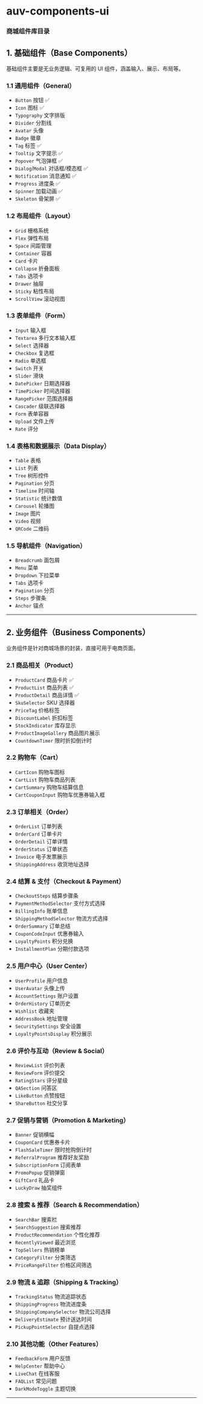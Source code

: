 # auv-components-ui

### 商城组件库目录

## **1. 基础组件（Base Components）**
基础组件主要是无业务逻辑、可复用的 UI 组件，涵盖输入、展示、布局等。

### **1.1 通用组件（General）**
- `Button` 按钮 ✅
- `Icon` 图标 ✅
- `Typography` 文字排版 
- `Divider` 分割线
- `Avatar` 头像
- `Badge` 徽章
- `Tag` 标签 ✅
- `Tooltip` 文字提示 ✅
- `Popover` 气泡弹框 ✅
- `Dialog`/`Modal` 对话框/模态框 ✅
- `Notification` 消息通知 ✅
- `Progress` 进度条 ✅
- `Spinner` 加载动画 ✅
- `Skeleton` 骨架屏 ✅

### **1.2 布局组件（Layout）**
- `Grid` 栅格系统
- `Flex` 弹性布局
- `Space` 间距管理
- `Container` 容器
- `Card` 卡片
- `Collapse` 折叠面板
- `Tabs` 选项卡
- `Drawer` 抽屉
- `Sticky` 粘性布局
- `ScrollView` 滚动视图

### **1.3 表单组件（Form）**
- `Input` 输入框
- `Textarea` 多行文本输入框
- `Select` 选择器
- `Checkbox` 复选框
- `Radio` 单选框
- `Switch` 开关
- `Slider` 滑块
- `DatePicker` 日期选择器
- `TimePicker` 时间选择器
- `RangePicker` 范围选择器
- `Cascader` 级联选择器
- `Form` 表单容器
- `Upload` 文件上传
- `Rate` 评分

### **1.4 表格和数据展示（Data Display）**
- `Table` 表格
- `List` 列表
- `Tree` 树形控件
- `Pagination` 分页
- `Timeline` 时间轴
- `Statistic` 统计数值
- `Carousel` 轮播图
- `Image` 图片
- `Video` 视频
- `QRCode` 二维码

### **1.5 导航组件（Navigation）**
- `Breadcrumb` 面包屑
- `Menu` 菜单
- `Dropdown` 下拉菜单
- `Tabs` 选项卡
- `Pagination` 分页
- `Steps` 步骤条
- `Anchor` 锚点

---

## **2. 业务组件（Business Components）**
业务组件是针对商城场景的封装，直接可用于电商页面。

### **2.1 商品相关（Product）**
- `ProductCard` 商品卡片 ✅
- `ProductList` 商品列表 ✅
- `ProductDetail` 商品详情 ✅
- `SkuSelector` SKU 选择器
- `PriceTag` 价格标签
- `DiscountLabel` 折扣标签
- `StockIndicator` 库存显示
- `ProductImageGallery` 商品图片展示
- `CountdownTimer` 限时折扣倒计时

### **2.2 购物车（Cart）**
- `CartIcon` 购物车图标
- `CartList` 购物车商品列表
- `CartSummary` 购物车结算信息
- `CartCouponInput` 购物车优惠券输入框

### **2.3 订单相关（Order）**
- `OrderList` 订单列表
- `OrderCard` 订单卡片
- `OrderDetail` 订单详情
- `OrderStatus` 订单状态
- `Invoice` 电子发票展示
- `ShippingAddress` 收货地址选择

### **2.4 结算 & 支付（Checkout & Payment）**
- `CheckoutSteps` 结算步骤条
- `PaymentMethodSelector` 支付方式选择
- `BillingInfo` 账单信息
- `ShippingMethodSelector` 物流方式选择
- `OrderSummary` 订单总结
- `CouponCodeInput` 优惠券输入
- `LoyaltyPoints` 积分兑换
- `InstallmentPlan` 分期付款选项

### **2.5 用户中心（User Center）**
- `UserProfile` 用户信息
- `UserAvatar` 头像上传
- `AccountSettings` 账户设置
- `OrderHistory` 订单历史
- `Wishlist` 收藏夹
- `AddressBook` 地址管理
- `SecuritySettings` 安全设置
- `LoyaltyPointsDisplay` 积分展示

### **2.6 评价与互动（Review & Social）**
- `ReviewList` 评价列表
- `ReviewForm` 评价提交
- `RatingStars` 评分星级
- `QASection` 问答区
- `LikeButton` 点赞按钮
- `ShareButton` 社交分享

### **2.7 促销与营销（Promotion & Marketing）**
- `Banner` 促销横幅
- `CouponCard` 优惠券卡片
- `FlashSaleTimer` 限时抢购倒计时
- `ReferralProgram` 推荐好友奖励
- `SubscriptionForm` 订阅表单
- `PromoPopup` 促销弹窗
- `GiftCard` 礼品卡
- `LuckyDraw` 抽奖组件

### **2.8 搜索 & 推荐（Search & Recommendation）**
- `SearchBar` 搜索栏
- `SearchSuggestion` 搜索推荐
- `ProductRecommendation` 个性化推荐
- `RecentlyViewed` 最近浏览
- `TopSellers` 热销榜单
- `CategoryFilter` 分类筛选
- `PriceRangeFilter` 价格区间筛选

### **2.9 物流 & 追踪（Shipping & Tracking）**
- `TrackingStatus` 物流追踪状态
- `ShippingProgress` 物流进度条
- `ShippingCompanySelector` 物流公司选择
- `DeliveryEstimate` 预计送达时间
- `PickupPointSelector` 自提点选择

### **2.10 其他功能（Other Features）**
- `FeedbackForm` 用户反馈
- `HelpCenter` 帮助中心
- `LiveChat` 在线客服
- `FAQList` 常见问题
- `DarkModeToggle` 主题切换

---



